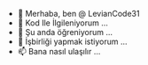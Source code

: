 - 👋 Merhaba, ben @ LevianCode31
- 👀 Kod Ile İlgileniyorum ...
- 🌱 Şu anda öğreniyorum ...
- 💞️ İşbirliği yapmak istiyorum ...
- 📫 Bana nasıl ulaşılır ...

<!---
LevianCode31/LevianCode31 is a ✨ special ✨ repository because its `README.md` (this file) appears on your GitHub profile.
You can click the Preview link to take a look at your changes.
--->
